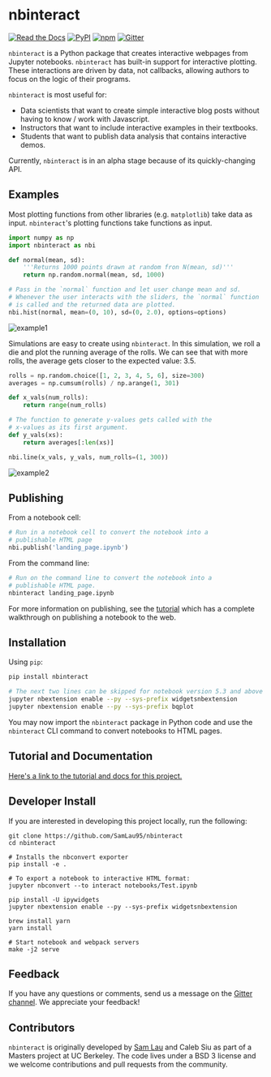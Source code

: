 nbinteract
=================

[![Read the Docs](https://img.shields.io/badge/docs-gitbook-green.svg)][docs]
[![PyPI](https://img.shields.io/pypi/v/nbinteract.svg)](https://pypi.python.org/pypi/nbinteract/)
[![npm](https://img.shields.io/npm/v/nbinteract.svg)](https://www.npmjs.com/package/nbinteract)
[![Gitter](https://badges.gitter.im/owner/repo.png)][gitter]


`nbinteract` is a Python package that creates interactive webpages from Jupyter
notebooks. `nbinteract` has built-in support for interactive plotting. These
interactions are driven by data, not callbacks, allowing authors to focus on
the logic of their programs.

`nbinteract` is most useful for:

- Data scientists that want to create simple interactive blog posts without having
  to know / work with Javascript.
- Instructors that want to include interactive examples in their textbooks.
- Students that want to publish data analysis that contains interactive demos.

Currently, `nbinteract` is in an alpha stage because of its quickly-changing
API.

## Examples

Most plotting functions from other libraries (e.g. `matplotlib`) take data as
input. `nbinteract`'s plotting functions take functions as input.

```python
import numpy as np
import nbinteract as nbi

def normal(mean, sd):
    '''Returns 1000 points drawn at random fron N(mean, sd)'''
    return np.random.normal(mean, sd, 1000)

# Pass in the `normal` function and let user change mean and sd.
# Whenever the user interacts with the sliders, the `normal` function
# is called and the returned data are plotted.
nbi.hist(normal, mean=(0, 10), sd=(0, 2.0), options=options)
```

![example1](https://github.com/SamLau95/nbinteract/raw/master/docs/images/example1.gif)

Simulations are easy to create using `nbinteract`. In this simulation, we roll
a die and plot the running average of the rolls. We can see that with more
rolls, the average gets closer to the expected value: 3.5.

```python
rolls = np.random.choice([1, 2, 3, 4, 5, 6], size=300)
averages = np.cumsum(rolls) / np.arange(1, 301)

def x_vals(num_rolls):
    return range(num_rolls)

# The function to generate y-values gets called with the
# x-values as its first argument.
def y_vals(xs):
    return averages[:len(xs)]

nbi.line(x_vals, y_vals, num_rolls=(1, 300))
```

![example2](https://github.com/SamLau95/nbinteract/raw/master/docs/images/example2.gif)

## Publishing

From a notebook cell:

```python
# Run in a notebook cell to convert the notebook into a
# publishable HTML page
nbi.publish('landing_page.ipynb')
```

From the command line:

```bash
# Run on the command line to convert the notebook into a
# publishable HTML page.
nbinteract landing_page.ipynb
```

For more information on publishing, see the [tutorial][] which has a complete
walkthrough on publishing a notebook to the web.

## Installation

Using `pip`:

```bash
pip install nbinteract

# The next two lines can be skipped for notebook version 5.3 and above
jupyter nbextension enable --py --sys-prefix widgetsnbextension
jupyter nbextension enable --py --sys-prefix bqplot
```

You may now import the `nbinteract` package in Python code and use the
`nbinteract` CLI command to convert notebooks to HTML pages.

## Tutorial and Documentation

[Here's a link to the tutorial and docs for this project.][docs]

## Developer Install

If you are interested in developing this project locally, run the following:

```
git clone https://github.com/SamLau95/nbinteract
cd nbinteract

# Installs the nbconvert exporter
pip install -e .

# To export a notebook to interactive HTML format:
jupyter nbconvert --to interact notebooks/Test.ipynb

pip install -U ipywidgets
jupyter nbextension enable --py --sys-prefix widgetsnbextension

brew install yarn
yarn install

# Start notebook and webpack servers
make -j2 serve
```

## Feedback

If you have any questions or comments, send us a message on the
[Gitter channel][gitter]. We appreciate your feedback!

## Contributors

`nbinteract` is originally developed by [Sam Lau][sam] and Caleb Siu as part of
a Masters project at UC Berkeley. The code lives under a BSD 3 license and we
welcome contributions and pull requests from the community.

[tutorial]: /tutorial/tutorial_getting_started.html
[ipywidgets]: https://github.com/jupyter-widgets/ipywidgets
[bqplot]: https://github.com/bloomberg/bqplot
[widgets]: http://jupyter.org/widgets.html
[gh-pages]: https://pages.github.com/
[gitbook]: http://gitbook.com/
[install-nb]: http://jupyter.readthedocs.io/en/latest/install.html
[docs]: https://www.nbinteract.com/
[sam]: http://www.samlau.me/
[gitter]: https://gitter.im/nbinteract/Lobby/
